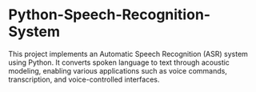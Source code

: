 # Python-Speech-Recognition-System
This project implements an Automatic Speech Recognition (ASR) system using Python. It converts spoken language to text through acoustic modeling, enabling various applications such as voice commands, transcription, and voice-controlled interfaces. 
